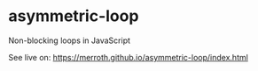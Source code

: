 # asymmetric-loop
Non-blocking loops in JavaScript

See live on:
https://merroth.github.io/asymmetric-loop/index.html
